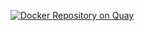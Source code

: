 [![Docker Repository on Quay](https://quay.io/repository/gattytto/rust/status "Docker Repository on Quay")](https://quay.io/repository/gattytto/rust)
